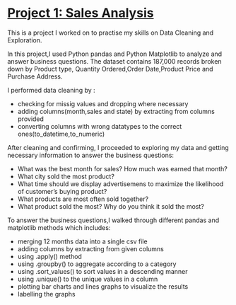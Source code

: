 

# [Project 1: Sales Analysis](https://www.example.com)

This is a project I worked on to practise my skills on Data Cleaning and Exploration.

In this project,I used Python pandas and Python Matplotlib to analyze and answer business questions. The dataset contains 187,000 records broken down by Product type, Quantity Ordered,Order Date,Product Price and Purchase Address.

I performed data cleaning by :
- checking for missig values and dropping where necessary
- adding columns(month,sales and state) by extracting from columns provided
- converting columns with wrong datatypes to the correct ones(to_datetime,to_numeric)

After cleaning and confirming, I proceeded to exploring my data and getting necessary information to answer the business questions:
- What was the best month for sales? How much was earned that month?
- What city sold the most product?
- What time should we display advertisemens to maximize the likelihood of customer’s buying product?
- What products are most often sold together?
- What product sold the most? Why do you think it sold the most?

To answer the business questions,I walked through different pandas and matplotlib methods which includes:
- merging 12 months data into a single csv file
- adding columns by extracting from given columns
- using .apply() method 
- using .groupby() to aggregate according to a category
- using .sort_values() to sort values in a descending manner
- using .unique() to the unique values in a column
- plotting bar charts and lines graphs to visualize the results
- labelling the graphs

